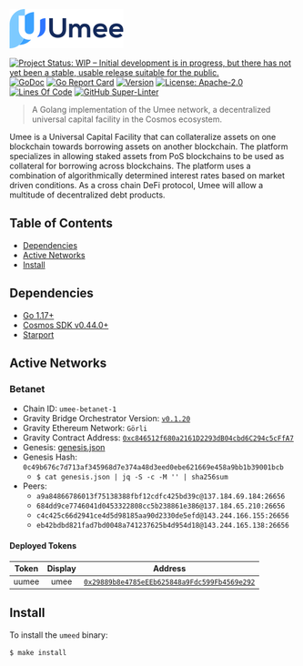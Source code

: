 <!-- markdownlint-disable MD041 -->
![Logo!](assets/umee-small-logo.png)

[![Project Status: WIP – Initial development is in progress, but there has not yet been a stable, usable release suitable for the public.](https://img.shields.io/badge/repo%20status-WIP-yellow.svg?style=flat-square)](https://www.repostatus.org/#wip)
[![GoDoc](https://img.shields.io/badge/godoc-reference-blue?style=flat-square&logo=go)](https://godoc.org/github.com/umee-network/umee)
[![Go Report Card](https://goreportcard.com/badge/github.com/umee-network/umee?style=flat-square)](https://goreportcard.com/report/github.com/umee-network/umee)
[![Version](https://img.shields.io/github/tag/umee-network/umee.svg?style=flat-square)](https://github.com/umee-network/umee/releases/latest)
[![License: Apache-2.0](https://img.shields.io/github/license/umee-network/umee.svg?style=flat-square)](https://github.com/umee-network/umee/blob/main/LICENSE)
[![Lines Of Code](https://img.shields.io/tokei/lines/github/umee-network/umee?style=flat-square)](https://github.com/umee-network/umee)
[![GitHub Super-Linter](https://github.com/umee-network/umee/workflows/Run%20super-linter/badge.svg)](https://github.com/marketplace/actions/super-linter)

> A Golang implementation of the Umee network, a decentralized universal capital
facility in the Cosmos ecosystem.

Umee is a Universal Capital Facility that can collateralize assets on one blockchain
towards borrowing assets on another blockchain. The platform specializes in
allowing staked assets from PoS blockchains to be used as collateral for borrowing
across blockchains. The platform uses a combination of algorithmically determined
interest rates based on market driven conditions. As a cross chain DeFi protocol,
Umee will allow a multitude of decentralized debt products.

## Table of Contents

- [Dependencies](#dependencies)
- [Active Networks](#active-networks)
- [Install](#install)

## Dependencies

- [Go 1.17+](https://golang.org/dl/)
- [Cosmos SDK v0.44.0+](https://github.com/cosmos/cosmos-sdk/releases)
- [Starport](https://docs.starport.network/intro/install.html)

## Active Networks

### Betanet

- Chain ID: `umee-betanet-1`
- Gravity Bridge Orchestrator Version: [`v0.1.20`](https://github.com/PeggyJV/gravity-bridge/releases/tag/v0.1.20)
- Gravity Ethereum Network: `Görli`
- Gravity Contract Address: [`0xc846512f680a2161D2293dB04cbd6C294c5cFfA7`](https://goerli.etherscan.io/address/0xc846512f680a2161d2293db04cbd6c294c5cffa7)
- Genesis: [genesis.json](https://raw.githubusercontent.com/umee-network/umee/main/networks/umee-betanet-1/genesis.json)
- Genesis Hash: `0c49b676c7d713af345968d7e374a48d3eed0ebe621669e458a9bb1b39001bcb`
  - `$ cat genesis.json | jq -S -c -M '' | sha256sum`
- Peers:
  - `a9a84866786013f75138388fbf12cdfc425bd39c@137.184.69.184:26656`
  - `684dd9ce7746041d0453322808cc5b238861e386@137.184.65.210:26656`
  - `c4c425c66d2941ce4d5d98185aa90d2330de5efd@143.244.166.155:26656`
  - `eb42bdbd821fad7bd0048a741237625b4d954d18@143.244.165.138:26656`

#### Deployed Tokens

| Token | Display |                   Address                  |
|:-----:|:-------:|:------------------------------------------:|
| uumee |   umee  | [`0x29889b8e4785eEEb625848a9Fdc599Fb4569e292`](https://goerli.etherscan.io/address/0x29889b8e4785eEEb625848a9Fdc599Fb4569e292) |

## Install

To install the `umeed` binary:

```shell
$ make install
```
